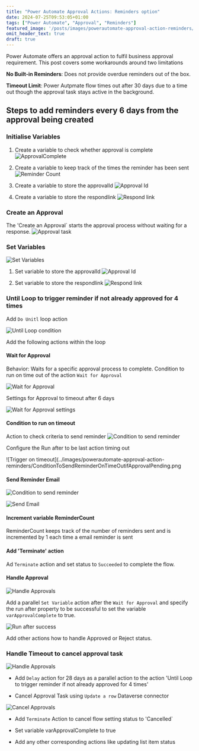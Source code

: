 ```yaml
---
title: "Power Automate Approval Actions: Reminders option"
date: 2024-07-25T09:53:05+01:00
tags: ["Power Automate", "Approval", "Reminders"]
featured_image: '/posts/images/powerautomate-approval-action-reminders/approval.png'
omit_header_text: true
draft: true
---
```


Power Automate offers an approval action to fulfil business approval requirement. This post covers some workarounds around two limitations

**No Built-in Reminders**: Does not provide overdue reminders out of the box.

**Timeout Limit**: Power Autpmate flow times out after 30 days due to a time out though the approval task stays active in the background.

## Steps to add reminders every 6 days from the approval being created 

### Initialise Variables

1. Create a variable to check whether approval is complete
![ApprovalComplete](../images/powerautomate-approval-action-reminders/var_approvalcomplete.png)

2. Create a variable to keep track of the times the reminder has been sent
![Reminder Count](../images/powerautomate-approval-action-reminders/var_remindercount.png)

3. Create a variable to store the approvalId
![Approval Id](../images/powerautomate-approval-action-reminders/var_approvalid.png)

4. Create a variable to store the respondlink
![Respond link](../images/powerautomate-approval-action-reminders/var_respondlink.png)

### Create an Approval 

The 'Create an Approval` starts the approval process without waiting for a response.
![Approval task](../images/powerautomate-approval-action-reminders/CreateApprovalTask.png)

### Set Variables

![Set Variables](../images/powerautomate-approval-action-reminders/setVariables.png)

1. Set variable to store the approvalId
![Approval Id](../images/powerautomate-approval-action-reminders/var_approvalid.png)

2. Set variable to store the respondlink
![Respond link](../images/powerautomate-approval-action-reminders/var_respondlink.png)

### Until Loop to trigger reminder if not already approved for 4 times

Add `Do Unitl` loop action

![Until Loop condition](../images/powerautomate-approval-action-reminders/UntilApprovalIsComplete.png)

Add the following actions within the loop

#### Wait for Approval 

Behavior: Waits for a specific approval process to complete.
Condition to run on time out of the action `Wait for Approval`

![Wait for Approval](../images/powerautomate-approval-action-reminders/WaitforAnApproval.png)

Settings for Approval to timeout after 6 days

![Wait for Approval settings](../images/powerautomate-approval-action-reminders/WaitforAnApproval_Settings.png)

#### Condition to run on timeout

Action to check criteria to send reminder
![Condition to send reminder](../images/powerautomate-approval-action-reminders/condition_to_send_reminder.png)

Configure the Run after to be last action timing out

![Trigger on timeout](../images/powerautomate-approval-action-reminders/ConditionToSendReminderOnTimeOutifApprovalPending.png

#### Send Reminder Email 

![Condition to send reminder](../images/powerautomate-approval-action-reminders/condition_to_send_reminder_steps.png)

![Send Email](../images/powerautomate-approval-action-reminders/SendEmail.png)

#### Increment variable ReminderCount

ReminderCount keeps track of the number of reminders sent and is incremented by 1 each time a email reminder is sent

#### Add 'Terminate' action

Ad `Terminate` action and set status to `Succeeded` to complete the flow.

#### Handle Approval

![Handle Approvals](../images/powerautomate-approval-action-reminders/HandleApprovals.png)

Add a parallel `Set Variable` action after the `Wait for Approval` and specify the run after property to be successful to set the variable `varApprovalComplete` to true.

![Run after success](../images/powerautomate-approval-action-reminders/SetApprovalComplete_RunAfterSuccess.png)

Add other actions how to handle Approved or Reject status.

### Handle Timeout to cancel approval task 

![Handle Approvals](../images/powerautomate-approval-action-reminders/HandleTimeOut.png)

* Add `Delay` action for 28 days as a parallel action to the action 'Until Loop to trigger reminder if not already approved for 4 times'

* Cancel Approval Task using `Update a row` Dataverse connector

![Cancel Approvals](../images/powerautomate-approval-action-reminders/CancelApproval.png)

* Add `Terminate` Action to cancel flow setting status to 'Cancelled`

* Set variable varApprovalComplete to true

* Add any other corresponding actions like updating list item status